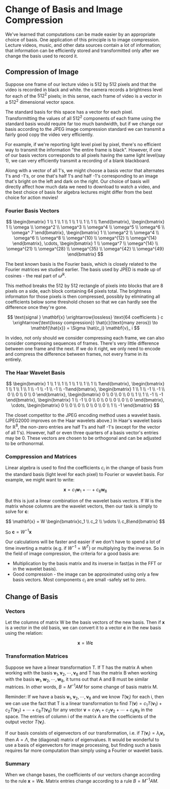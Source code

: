 # Change of Basis and Image Compression

We've learned that computations can be made easier by an appropriate choice of basis. One application of this principle is to image compression. Lecture videos, music, and other data sources contain a lot of information; that information can be efficiently stored and transformitted only after we change the basis used to record it.

## Compression of Image

Suppose one frame of our lecture video is 512 by 512 pixels and that the video is recorded in black and white. the camera records a brightness level for each of the $512^2$ pixels; in this sense, each frame of video is a vector in a $512^2$ dimensional vector space.

The standard basis for this space has a vector for each pixel. Transformitting the values of all $512^2$ components of each frame using the standard basis would require far too much bandwidth, but if we change our basis according to the JPEG image compression standard we can transmit a fairly good copy the video very efficiently.

For example, if we're reporting light level pixel by pixel, there's no efficient way to transmit the information "the entire frame is black". However, if one of our basis vectors corresponds to all pixels having the same light level(say 1), we can very efficiently transmit a recording of a blank blackboard.

Along with a vector of all 1's, we might choose a basis vector that alternates 1's and -1's, or one that's half 1's and half -1's corresponding to an image that's bright on the left and dark on the right. Our choice of basis will directly affect how much data we need to download to watch a video, and the best choice of basis for algebra lectures might differ from the best choice for action movies!

### Fourier Basis Vectors

$$
\begin{bmatrix} 1 \\ 1 \\ 1 \\ 1 \\ 1 \\ 1 \\ 1 \\ 1\end{bmatrix},
\begin{bmatrix} 1 \\ \omega \\ \omega^2 \\ \omega^3 \\ \omega^4 \\ \omega^5 \\ \omega^6 \\ \omega^ 7 \end{bmatrix},
\begin{bmatrix} 1 \\ \omega^2 \\ \omega^4 \\ \omega^6 \\ \omega^8 \\ \omega^{10} \\ \omega^{12} \\ \omega^{14} \end{bmatrix},
\cdots,
\begin{bmatrix} 1 \\ \omega^7 \\ \omega^{14} \\ \omega^{21} \\ \omega^{28} \\ \omega^{35} \\ \omega^{42} \\ \omega^{49} \end{bmatrix}
$$

The best known basis is the Fourier basis, which is closely related to the Fourier matrices we studied earlier. The basis used by JPED is made up of cosines - the real part of $\omega^{jk}$.

This method breaks the 512 by 512 rectangle of pixels into blocks that are 8 pixels on a side, each block containing 64 pixels total. The brightness informaton for those pixels is then compressed, possibly by eliminating all coefficients below some threshold chosen so that we can hardly see the difference once they're gone.

$$
\text{signal } \mathbf{x} \xrightarrow{lossless} \text{64 coefficients } c \xrightarrow{\text{lossy compression}} \hat{c}(\text{many zeros}) \to \mathbf{\hat{x}} = \Sigma \hat{c_i} \mathbf{v}_ i
$$

In video, not only should we consider compressing each frame, we can also consider compressing sequences of frames. There's very little difference between one frame and the next. If we do it right, we only need to encode and compress the difference between frames, not every frame in its entirely.

### The Haar Wavelet Basis

$$
\begin{bmatrix} 1 \\ 1 \\ 1 \\ 1 \\ 1 \\ 1 \\ 1 \\ 1\end{bmatrix},
\begin{bmatrix} 1 \\ 1 \\ 1 \\ 1 \\ -1 \\ -1 \\ -1 \\ -1\end{bmatrix},
\begin{bmatrix} 1 \\ 1 \\ -1 \\ -1 \\ 0 \\ 0 \\ 0 \\ 0 \end{bmatrix},
\begin{bmatrix} 0 \\ 0 \\ 0 \\ 0 \\ 1 \\ 1 \\ -1 \\ -1 \end{bmatrix},
\begin{bmatrix} 1 \\ -1 \\ 0 \\ 0 \\ 0 \\ 0 \\ 0 \\ 0 \end{bmatrix},
\cdots,
\begin{bmatrix} 0 \\ 0 \\ 0 \\ 0 \\ 0 \\ 0 \\ 1 \\ -1 \end{bmatrix}
$$

The closet competitor to the JPEG encoding method uses a wavelet basis. (JPEG2000 improves on the Haar wavelets above.) In Haar's wavelet basis for $\mathbb{R}^8$, the non-zero entries are half 1's and half -1's (except for the vector of all 1's). However, half or even three quarters of a basis vector's entries may be 0. These vectors are chosen to be orthogonal and can be adjusted to be orthonormal.

### Comppression and Matrices

Linear algebra is used to find the coefficients $c_i$ in the change of basis from the standard basis (light level for each pixel) to Fourier or wavelet basis. For example, we might want to write:

$$
\mathbf{x} = c_1 \mathbf{w}_ 1 + \cdots + c_8 \mathbf{w}_ 8
$$

But this is just a linear combination of the wavelet basis vectors. If W is the matrix whose columns are the wavelet vectors, then our task is simply to solve for $\mathbf{c}$:

$$
\mathbf{x} = W \begin{bmatrix}c_1 \\ c_2 \\ \vdots \\ c_8\end{bmatrix}
$$

So $\mathbf{c} = W^{-1}\mathbf{x}$

Our calculations will be faster and easier if we don't have to spend a lot of time inverting a matrix (e.g. if $W^{-1} = W^T$) or multiplying by the inverse. So in the field of image compression, the criteria for a good basis are:

- Multiplication by the basis matrix and its inverse in fast(as in the FFT or in the wavelet basis).
- Good compression - the image can be approximated using only a few basis vectors. Most components $c_i$ are small -safely set to zero.

## Change of Basis

### Vectors

Let the columns of matrix W be the basis vectors of the new basis. Then if $\mathbf{x}$ is a vector in the old basis, we can convert it to a vector $\mathbf{c}$ in the new basis using the relation:

$$
\mathbf{x} = W \mathbf{c}
$$

### Transformation Matrices

Suppose we have a linear transformation T. If T has the matrix A when working with the basis $\mathbf{v}_ 1, \mathbf{v}_ 2, \cdots, \mathbf{v}_ 8$ and T has the matrix B when working with the basis $\mathbf{w}_ 1, \mathbf{w}_ 2, \cdots, \mathbf{w}_ 8$, it turns out that A and B must be similar matrices. In other words, $B = M^{-1}AM$ for some change of basis matrix M.

Reminder: If we have a basis $\mathbf{v}_ 1, \mathbf{v}_ 2, \cdots, \mathbf{v}_ 8$ and we know $T(\mathbf{v}_ i)$ for each i, then we can use the fact that T is a linear transformation to find $T(\mathbf{v}) = c_1 T(\mathbf{v}_ 1) + c_2 T(\mathbf{v}_ 2) + \cdots + c_8 T(\mathbf{v}_ 8)$ for any vector $\mathbf{v} = c_1 \mathbf{v}_ 1 + c_2 \mathbf{v}_ 2 + \cdots + c_8 \mathbf{v}_ 8$ in the space. The entries of column i of the matrix A are the coefficients of the output vector $T(\mathbf{v}_ i)$.

If our basis consists of eigenvectors of our transformation, i.e. if $T(\mathbf{v}_ i) = \lambda_i\mathbf{v}_ i$, then $A = \Lambda$, the (diagonal) matrix of eigenvalues. It would be wonderful to use a basis of eigenvectors for image processing, but finding such a basis requires far more computation than simply using a Fourier or wavelet basis.

### Summary

When we change bases, the coefficients of our vectors change according to the rule $\mathbf{x} = W\mathbf{c}$. Matrix entries change according to a rule $B = M^{-1}AM$.

